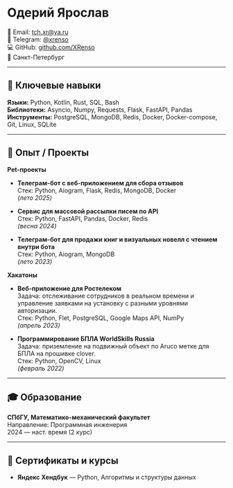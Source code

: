# Одерий Ярослав

📧 Email: [tch.xr@ya.ru](mailto:tch.xr@ya.ru)  
💬 Telegram: [@xrenso](https://t.me/xrenso)  
💻 GitHub: [github.com/XRenso](https://github.com/XRenso)  
📍 Санкт-Петербург

---

## 🔧 Ключевые навыки

**Языки:** Python, Kotlin, Rust, SQL, Bash  
**Библиотеки:** Asyncio, Numpy, Requests, Flask, FastAPI, Pandas  
**Инструменты:** PostgreSQL, MongoDB, Redis, Docker, Docker-compose, Git, Linux, SQLite  

---

## 💼 Опыт / Проекты

**Pet-проекты**  

- **Телеграм-бот с веб-приложением для сбора отзывов**  
  Стек: Python, Aiogram, Flask, Redis, MongoDB, Docker  
  *(лето 2025)*

- **Сервис для массовой рассылки писем по API**  
  Стек: Python, FastAPI, Pandas, Docker, Redis  
  *(весна 2024)*

- **Телеграм-бот для продажи книг и визуальных новелл с чтением внутри бота**  
  Стек: Python, Aiogram, MongoDB  
  *(лето 2023)*

**Хакатоны**

- **Веб-приложение для Ростелеком**  
  Задача: отслеживание сотрудников в реальном времени и управление заявками на установку с разными уровнями авторизации.  
  Стек: Python, Flet, PostgreSQL, Google Maps API, NumPy  
  *(апрель 2023)*

- **Программирование БПЛА WorldSkills Russia**  
  Задача: приземление на подвижный объект по Aruco метке для БПЛА на прошивке clover.  
  Стек: Python, OpenCV, Linux   
  *(февраль 2022)*  
  
---

## 🎓 Образование
**СПбГУ, Математико-механический факультет**  
Направление: Программная инженерия  
2024 — наст. время (2 курс)

---

## 📜 Сертификаты и курсы
- **Яндекс Хендбук** — Python, Алгоритмы и структуры данных
